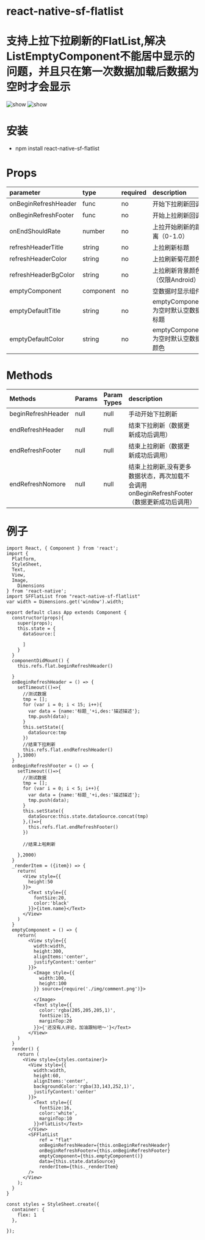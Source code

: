 # react-native-sf-flatlist


# 支持上拉下拉刷新的FlatList,解决ListEmptyComponent不能居中显示的问题，并且只在第一次数据加载后数据为空时才会显示


![show](./show1.gif)   ![show](./show2.gif)


# 安装
* npm install react-native-sf-flatlist


# Props
|  parameter  |  type  |  required  |   description  |  default  |
|:-----|:-----|:-----|:-----|:-----|
|onBeginRefreshHeader|func|no|开始下拉刷新回调|null|
|onBeginRefreshFooter|func|no|开始上拉刷新回调|null|
|onEndShouldRate|number|no|上拉开始刷新的距离（0-1.0）|0.2|
|refreshHeaderTitle|string|no|上拉刷新标题|null|
|refreshHeaderColor|string|no|上拉刷新菊花颜色|null|
|refreshHeaderBgColor|string|no|上拉刷新背景颜色（仅限Android）|null|
|emptyComponent|component|no|空数据时显示组件|null|
|emptyDefaultTitle|string|no|emptyComponent为空时默认空数据标题|'没有数据'|
|emptyDefaultColor|string|no|emptyComponent为空时默认空数据颜色|'rgba(200,200,200,1)'|


# Methods
|  Methods  |  Params  |  Param Types  |   description  |  Example  |
|:-----|:-----|:-----|:-----|:-----|
|beginRefreshHeader|null|null|手动开始下拉刷新||
|endRefreshHeader|null|null|结束下拉刷新（数据更新成功后调用）||
|endRefreshFooter|null|null|结束上拉刷新（数据更新成功后调用）||
|endRefreshNomore|null|null|结束上拉刷新,没有更多数据状态，再次加载不会调用onBeginRefreshFooter（数据更新成功后调用）||


# 例子
```
import React, { Component } from 'react';
import {
  Platform,
  StyleSheet,
  Text,
  View,
  Image,
    Dimensions
} from 'react-native';
import SFFlatList from "react-native-sf-flatlist"
var width = Dimensions.get('window').width;

export default class App extends Component {
  constructor(props){
    super(props);
    this.state = {
      dataSource:[

      ]
    }
  }
  componentDidMount() {
    this.refs.flat.beginRefreshHeader()

  }
  onBeginRefreshHeader = () => {
    setTimeout(()=>{
      //测试数据
      tmp = [];
      for (var i = 0; i < 15; i++){
        var data = {name:'标题_'+i,des:'描述描述'};
        tmp.push(data);
      }
      this.setState({
        dataSource:tmp
      })
      //结束下拉刷新
      this.refs.flat.endRefreshHeader()
    },1000)
  }
  onBeginRefreshFooter = () => {
    setTimeout(()=>{
      //测试数据
      tmp = [];
      for (var i = 0; i < 5; i++){
        var data = {name:'标题_'+i,des:'描述描述'};
        tmp.push(data);
      }
      this.setState({
        dataSource:this.state.dataSource.concat(tmp)
      },()=>{
        this.refs.flat.endRefreshFooter()
      })

      //结束上啦刷新

    },2000)
  }
  _renderItem = ({item}) => {
    return(
      <View style={{
        height:50
      }}>
        <Text style={{
          fontSize:20,
          color:'black'
        }}>{item.name}</Text>
      </View>
    )
  }
  emptyComponent = () => {
    return(
        <View style={{
          width:width,
          height:300,
          alignItems:'center',
          justifyContent:'center'
        }}>
          <Image style={{
            width:100,
            height:100
          }} source={require('./img/comment.png')}>

          </Image>
          <Text style={{
            color:'rgba(205,205,205,1)',
            fontSize:15,
            marginTop:20
          }}>{'还没有人评论，加油跟帖吧～'}</Text>
        </View>
    )
  }
  render() {
    return (
      <View style={styles.container}>
        <View style={{
          width:width,
          height:60,
          alignItems:'center',
          backgroundColor:'rgba(33,143,252,1)',
          justifyContent:'center'
        }}>
          <Text style={{
            fontSize:16,
            color:'white',
            marginTop:10
          }}>FlatList</Text>
        </View>
        <SFFlatList
            ref = "flat"
            onBeginRefreshHeader={this.onBeginRefreshHeader}
            onBeginRefreshFooter={this.onBeginRefreshFooter}
            emptyComponent={this.emptyComponent()}
            data={this.state.dataSource}
            renderItem={this._renderItem}
        />
      </View>
    );
  }
}

const styles = StyleSheet.create({
  container: {
    flex: 1
  },

});


```
